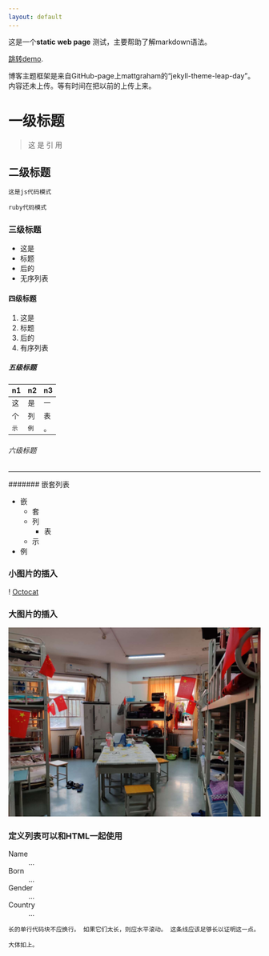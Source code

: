 ```yaml
---
layout: default
---
```



这是一个**static web page** 测试，主要帮助了解markdown语法。

[跳转demo](./another-page.html).

博客主题框架是来自GitHub-page上mattgraham的“jekyll-theme-leap-day”。内容还未上传。等有时间在把以前的上传上来。

# 一级标题

>这
>是
>引
>用

## 二级标题

```js
这是js代码模式
```

```ruby
ruby代码模式
```
### 三级标题

* 这是
* 标题
* 后的
* 无序列表

#### 四级标题

1. 这是
2. 标题
3. 后的
4. 有序列表

##### 五级标题

| n1 | n2 | n3 |
|:-----|:-----|:-----|
| 这 | 是 | 一 |
| 个 | 列 | 表 |
| `示` | `例` | 。 |

###### 六级标题

***

####### 嵌套列表

- 嵌
  - 套
  - 列
    - 表
  - 示
- 例

### 小图片的插入

! [Octocat](https://github.com/du-xiang/du-xiang.github.io/blob/demo/%E7%9B%AE%E6%A0%87-3.png)

### 大图片的插入

![Branching](https://github.com/du-xiang/du-xiang.github.io/blob/demo/%E5%A4%A7%E5%AD%A6%E5%AE%BF%E8%88%8D.jpg)

### 定义列表可以和HTML一起使用

<dl>
<dt>Name</dt>
<dd>...</dd>
<dt>Born</dt>
<dd>...</dd>
<dt>Gender</dt>
<dd>...</dd>
<dt>Country</dt>
<dd>...</dd>
</dl>

```
长的单行代码块不应换行。 如果它们太长，则应水平滚动。 这条线应该足够长以证明这一点。
```

```
大体如上。
```

